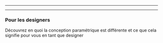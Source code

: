 ***

***

### Pour les designers

Découvrez en quoi la conception paramétrique est différente et ce que cela signifie pour vous en tant que designer
